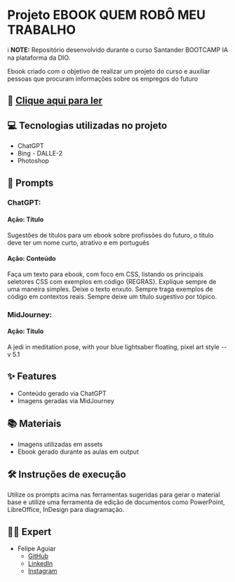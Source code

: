 # Projeto EBOOK QUEM ROBÔ MEU TRABALHO

ℹ️ **NOTE:** Repositório desenvolvido durante o curso Santander BOOTCAMP IA na plataforma da DIO.

Ebook criado com o objetivo de realizar um projeto do curso e auxiliar pessoas que procuram informações sobre os empregos do futuro

## 📕 [Clique aqui para ler](FABULAS-DE-ESOPO.pdf)

## 💻 Tecnologias utilizadas no projeto
- ChatGPT
- Bing - DALLE-2
- Photoshop

## 🧠 Prompts

### ChatGPT:
#### Ação: Título
Sugestões de títulos para um ebook sobre profissões do futuro, o titulo deve ter um nome curto, atrativo e em português

#### Ação: Conteúdo
Faça um texto para ebook, com foco em CSS, listando os principais seletores CSS com exemplos em código {REGRAS}. Explique sempre de uma maneira simples. Deixe o texto enxuto. Sempre traga exemplos de código em contextos reais. Sempre deixe um título sugestivo por tópico.

### MidJourney:
#### Ação: Título
A jedi in meditation pose, with your blue lightsaber floating, pixel art style --v 5.1

## ✨ Features
- Conteúdo gerado via ChatGPT
- Imagens geradas via MidJourney

## 📚 Materiais
- Imagens utilizadas em assets
- Ebook gerado durante as aulas em output

## 🛠️ Instruções de execução
Utilize os prompts acima nas ferramentas sugeridas para gerar o material base e utilize uma ferramenta de edição de documentos como PowerPoint, LibreOffice, InDesign para diagramação.

## 👨‍💻 Expert
- Felipe Aguiar
  - [GitHub](https://github.com/felipeAguiarCode)
  - [LinkedIn](https://www.linkedin.com/in/felipe-aguiar-504b0012a/)
  - [Instagram](https://www.instagram.com/felipeaguiarcode/)

